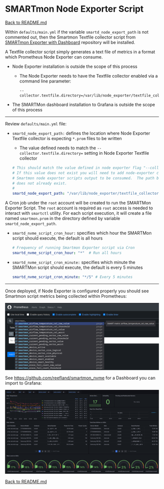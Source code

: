# SMARTmon Node Exporter Script

[Back to README.md](../README.md)

Within `defaults/main.yml` if the variable `smartd_node_export_path` is not commented out, then the Smartmon Textfile collector script from [SMARTmon Exporter with Dashboard](https://github.com/reefland/smartmon_nvme) repository will be installed.

A Textfile collector script simply generates a text file of metrics in a format which Prometheus Node Exporter can consume.  

* Node Exporter installation is outside the scope of this process
  * The Node Exporter needs to have the Textfile collector enabled via a command line parameter:

    ```text
    --collector.textfile.directory=/var/lib/node_exporter/textfile_collector
    ```

* The SMARTMon dashboard installation to Grafana is outside the scope of this process

---

Review `defaults/main.yml` file:

* `smartd_node_export_path:` defines the location where Node Exporter Textfile collector is expecting `*.prom` files to be written
  * The value defined needs to match the `--collector.textfile.directory=` setting in Node Exporter Textfile collector

  ```yaml
  # This should match the value defined in node exporter flag "--collector.textfile.directory"
  # If this value does not exist you will need to add node-exporter configuration it allow the
  # Smartmon node exporter scripts output to be consumed.  The path below will be created if it
  # does not already exist.
  #
  smartd_node_export_path: "/var/lib/node_exporter/textfile_collector"
  ```

A Cron job under the `root` account will be created to run the SMARTMon Exporter Script. The `root` account is required as `root` access is needed to interact with `smartctl` utility.  For each script execution, it will create a file named `smartmon.prom` in the directory defined by variable `smartd_node_export_path`.

* `smartd_nvme_script_cron_hour:` specifies which hour the SMARTMon script should execute, the default is all hours

  ```yaml
  # Frequency of running Smartmon Exporter script via Cron
  smartd_nvme_script_cron_hour: "*"  # Run all hours
  ```

* `smartd_nvme_script_cron_minute:` specifies which minute the SMARTMon script should execute, the default is every 5 minutes

  ```yaml
  smartd_nvme_script_cron_minute: "*/5" # Every 5 minutes
  ```

---

Once deployed, if Node Exporter is configured properly you should see Smartmon script metrics being collected within Prometheus:

![Smartmon Node Exporter Metrics in Prometheus](https://github.com/reefland/smartmon_nvme/raw/main/images/prometheus_metrics.png)

See <https://github.com/reefland/smartmon_nvme> for a Dashboard you can import to Grafana:

![Smartmon Grafana Dashboard](https://github.com/reefland/smartmon_nvme/raw/main/images/grafana_dashboard.png)

[Back to README.md](../README.md)
